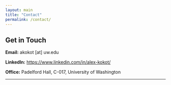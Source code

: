 ```yaml
---
layout: main
title: "Contact"
permalink: /contact/
---
```


<div class="contact-container">
  <div class="contact-box">
    <h2>Get in Touch</h2>
    <p><strong>Email:</strong> akokot [at] uw.edu</p>
    <p><strong>LinkedIn:</strong> <a href="https://www.linkedin.com/in/alex-kokot/" target="_blank" rel="noopener">https://www.linkedin.com/in/alex-kokot/</a></p>
    <p><strong>Office:</strong> Padelford Hall, C-017, University of Washington</p>
    <hr/>
  </div>
</div>
